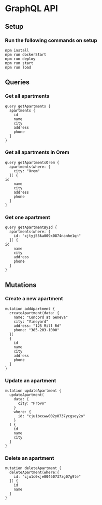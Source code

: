 
# GraphQL API

## Setup

### Run the following commands on setup

```
npm install
npm run dockerStart
npm run deploy
npm run start
npm run load
```

## Queries

### Get all apartments

```
query getApartments {
  apartments {
    id
    name
    city
    address
    phone
  }
}
```

### Get all apartments in Orem

```
query getApartmentsOrem {
  apartments(where: {
    city: "Orem"
  }) {
id
    name
    city
    address
    phone
  }
}
```

### Get one apartment

```
query getApartmentById {
  apartments(where: {
    id: "cjtyj55ka009x0874nanhe1qn"
  }) {
id
    name
    city
    address
    phone
  }
}
```

## Mutations

### Create a new apartment

```
mutation addApartment {
  createApartment(data: {
    name: "Concord at Geneva"
    city: "Vineyard"
    address: "125 Mill Rd"
    phone: "385-203-1000"
  })
  {
    id
    name
    city
    address
    phone
  }
}
```

### Update an apartment

```
mutation updateApartment {
  updateApartment(
    data: {
      city: "Provo"
    }
    where: {
      id: "cju1bxcww002y0737ycgsey2o"
    }
  ) {
    id
    name
    city
  }
}
```

### Delete an apartment

```
mutation deleteApartment {
  deleteApartment(where:{
    id: "cju1c0xje00460737zg07g9te"
  }) {
    id
    name
  }
}
```